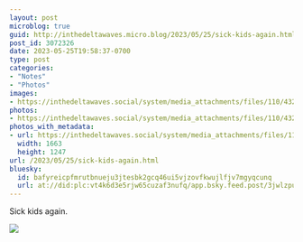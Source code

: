 ```yaml
---
layout: post
microblog: true
guid: http://inthedeltawaves.micro.blog/2023/05/25/sick-kids-again.html
post_id: 3072326
date: 2023-05-25T19:58:37-0700
type: post
categories:
- "Notes"
- "Photos"
images:
- https://inthedeltawaves.social/system/media_attachments/files/110/432/741/935/551/110/original/cd23b709f6dc8f33.jpeg
photos:
- https://inthedeltawaves.social/system/media_attachments/files/110/432/741/935/551/110/original/cd23b709f6dc8f33.jpeg
photos_with_metadata:
- url: https://inthedeltawaves.social/system/media_attachments/files/110/432/741/935/551/110/original/cd23b709f6dc8f33.jpeg
  width: 1663
  height: 1247
url: /2023/05/25/sick-kids-again.html
bluesky:
  id: bafyreicpfmrutbnueju3jtesbk2gcq46ui5vjzovfkwujlfjv7mgyqcunq
  url: at://did:plc:vt4k6d3e5rjw65cuzaf3nufq/app.bsky.feed.post/3jwlzpueidk2w
---
```

<p>Sick kids again.</p><p><img src="https://inthedeltawaves.social/system/media_attachments/files/110/432/741/935/551/110/original/cd23b709f6dc8f33.jpeg">
